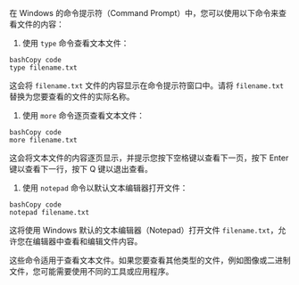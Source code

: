 在 Windows 的命令提示符（Command Prompt）中，您可以使用以下命令来查看文件的内容：

1. 使用 `type` 命令查看文本文件：

```
bashCopy code
type filename.txt
```

这会将 `filename.txt` 文件的内容显示在命令提示符窗口中。请将 `filename.txt` 替换为您要查看的文件的实际名称。

1. 使用 `more` 命令逐页查看文本文件：

```
bashCopy code
more filename.txt
```

这会将文本文件的内容逐页显示，并提示您按下空格键以查看下一页，按下 Enter 键以查看下一行，按下 Q 键以退出查看。

1. 使用 `notepad` 命令以默认文本编辑器打开文件：

```
bashCopy code
notepad filename.txt
```

这将使用 Windows 默认的文本编辑器（Notepad）打开文件 `filename.txt`，允许您在编辑器中查看和编辑文件内容。

这些命令适用于查看文本文件。如果您要查看其他类型的文件，例如图像或二进制文件，您可能需要使用不同的工具或应用程序。